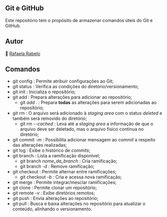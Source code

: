 ## Git e GitHub
Este repositório tem o propósito de armazenar comandos úteis do Git e GitHub.

## Autor
👻 [Rafaela Rabelo](https://linkedin.com/in/rafaelarsouza)

## Comandos
- git config : Permite atribuir configurações ao Git;
- git status : Verifica as condições do diretório/versionamento;
- git init : Inicializa o repositório;
- git add : Prepara alterações para adicionar ao repositório;
  - git *add  .*  : Prepara **todas** as alterações para serem adicionadas ao repositório;
- git rm : O arquivo será adicionado à  *staging area*  com o status  *deleted*  e também será removido do diretório;
  - git rm  *--cached* : Leva até a  *staging area*  a informação de que o arquivo deve ser deletado, mas o arquivo físico continua no diretório;
- git commit  *-m* : Possibilita adicionar mensagem ao  *commit*  a respeito das alterações realizadas;
- git log : Exibe o histórico de  *commits*;
- git branch : Lista a ramificação disponível;
  - git branch  *nome_da_branch* : Cria ramificação;
  - git branch  *-d* : Remove ramificação;
- git checkout : Permite alternar entre ramificações;
  - git checkout  *-b* : Cria e acessa nova ramificação;
- git merge : Permite integrar/mesclar ramificações;
- git clone : Permite clonar um repositório;
- git remote  *-v* : Exibe diretórios remotos;
- git push : Envia alterações ao repositório;
- git pull : Busca e baixa alterações no repositório para atualizar o conteúdo, alinhando o versionamento.
